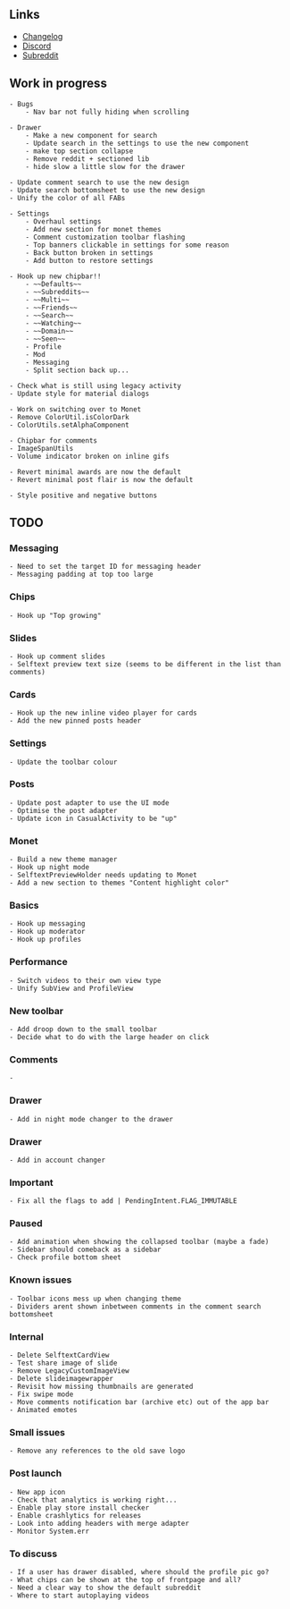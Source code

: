 ## Links

- [Changelog](https://todo.syncforreddit.com/changelog)
- [Discord](https://discord.gg/sync-for-reddit)
- [Subreddit](https://reddit.com/r/redditsync)

## Work in progress

	- Bugs
		- Nav bar not fully hiding when scrolling
	
	- Drawer
		- Make a new component for search
		- Update search in the settings to use the new component
		- make top section collapse
		- Remove reddit + sectioned lib
		- hide slow a little slow for the drawer

	- Update comment search to use the new design
	- Update search bottomsheet to use the new design
	- Unify the color of all FABs

	- Settings
		- Overhaul settings
		- Add new section for monet themes
		- Comment customization toolbar flashing
		- Top banners clickable in settings for some reason
		- Back button broken in settings
		- Add button to restore settings

	- Hook up new chipbar!!
		- ~~Defaults~~
		- ~~Subreddits~~
		- ~~Multi~~
		- ~~Friends~~
		- ~~Search~~
		- ~~Watching~~
		- ~~Domain~~
		- ~~Seen~~
		- Profile
		- Mod
		- Messaging
		- Split section back up...

	- Check what is still using legacy activity
	- Update style for material dialogs

	- Work on switching over to Monet
	- Remove ColorUtil.isColorDark
	- ColorUtils.setAlphaComponent

	- Chipbar for comments
	- ImageSpanUtils
	- Volume indicator broken on inline gifs

	- Revert minimal awards are now the default
	- Revert minimal post flair is now the default

	- Style positive and negative buttons


## TODO

### Messaging
	- Need to set the target ID for messaging header
	- Messaging padding at top too large

### Chips
	- Hook up "Top growing"

### Slides
	- Hook up comment slides
	- Selftext preview text size (seems to be different in the list than comments)

### Cards
	- Hook up the new inline video player for cards	
	- Add the new pinned posts header

### Settings
	- Update the toolbar colour

### Posts 
	- Update post adapter to use the UI mode
	- Optimise the post adapter
	- Update icon in CasualActivity to be "up"

### Monet
	- Build a new theme manager
	- Hook up night mode
	- SelftextPreviewHolder needs updating to Monet
	- Add a new section to themes "Content highlight color"

### Basics
	- Hook up messaging
	- Hook up moderator
	- Hook up profiles

### Performance
	- Switch videos to their own view type
	- Unify SubView and ProfileView
	
### New toolbar
	- Add droop down to the small toolbar
	- Decide what to do with the large header on click

### Comments
	- 

### Drawer
	- Add in night mode changer to the drawer

### Drawer
	- Add in account changer

### Important
	- Fix all the flags to add | PendingIntent.FLAG_IMMUTABLE

### Paused
	- Add animation when showing the collapsed toolbar (maybe a fade)
	- Sidebar should comeback as a sidebar
	- Check profile bottom sheet

### Known issues
	- Toolbar icons mess up when changing theme
	- Dividers arent shown inbetween comments in the comment search bottomsheet

### Internal
	- Delete SelftextCardView
	- Test share image of slide
	- Remove LegacyCustomImageView
	- Delete slideimagewrapper
	- Revisit how missing thumbnails are generated
	- Fix swipe mode
	- Move comments notification bar (archive etc) out of the app bar
	- Animated emotes

### Small issues
	- Remove any references to the old save logo



### Post launch
	- New app icon
	- Check that analytics is working right...
	- Enable play store install checker 
	- Enable crashlytics for releases
	- Look into adding headers with merge adapter
	- Monitor System.err

### To discuss
	- If a user has drawer disabled, where should the profile pic go?
	- What chips can be shown at the top of frontpage and all?
	- Need a clear way to show the default subreddit
	- Where to start autoplaying videos